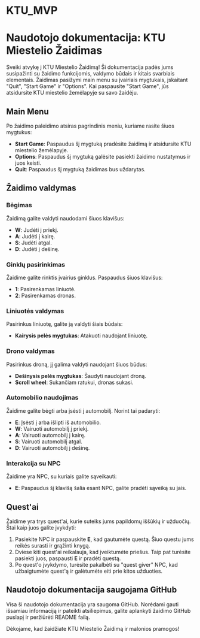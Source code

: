 # KTU_MVP
# Naudotojo dokumentacija: KTU Miestelio Žaidimas

Sveiki atvykę į KTU Miestelio Žaidimą! Ši dokumentacija padės jums susipažinti su žaidimo funkcijomis, valdymo būdais ir kitais svarbiais elementais. Žaidimas pasižymi main menu su įvairiais mygtukais, įskaitant "Quit", "Start Game" ir "Options". Kai paspausite "Start Game", jūs atsidursite KTU miestelio žemėlapyje su savo žaidėju.

## Main Menu

Po žaidimo paleidimo atsiras pagrindinis meniu, kuriame rasite šiuos mygtukus:

- **Start Game**: Paspaudus šį mygtuką pradėsite žaidimą ir atsidursite KTU miestelio žemėlapyje.
- **Options**: Paspaudus šį mygtuką galėsite pasiekti žaidimo nustatymus ir juos keisti.
- **Quit**: Paspaudus šį mygtuką žaidimas bus uždarytas.

## Žaidimo valdymas

### Bėgimas
Žaidimą galite valdyti naudodami šiuos klavišus:

- **W**: Judėti į priekį.
- **A**: Judėti į kairę.
- **S**: Judėti atgal.
- **D**: Judėti į dešinę.

### Ginklų pasirinkimas
Žaidime galite rinktis įvairius ginklus. Paspaudus šiuos klavišus:

- **1**: Pasirenkamas liniuotė.
- **2**: Pasirenkamas dronas.

### Liniuotės valdymas
Pasirinkus liniuotę, galite ją valdyti šiais būdais:

- **Kairysis pelės mygtukas**: Atakuoti naudojant liniuotę.

### Drono valdymas
Pasirinkus droną, jį galima valdyti naudojant šiuos būdus:

- **Dešinysis pelės mygtukas**: Šaudyti naudojant droną.
- **Scroll wheel**: Sukančiam ratukui, dronas sukasi.

### Automobilio naudojimas
Žaidime galite bėgti arba įsėsti į automobilį. Norint tai padaryti:

- **E**: Įsėsti į arba išlipti iš automobilio.
- **W**: Vairuoti automobilį į priekį.
- **A**: Vairuoti automobilį į kairę.
- **S**: Vairuoti automobilį atgal.
- **D**: Vairuoti automobilį į dešinę.

### Interakcija su NPC
Žaidime yra NPC, su kuriais galite sąveikauti:

- **E**: Paspaudus šį klavišą šalia esant NPC, galite pradėti sąveiką su jais.

## Quest'ai

Žaidime yra trys quest'ai, kurie suteiks jums papildomų iššūkių ir užduočių. Štai kaip juos galite įvykdyti:

1. Pasiekite NPC ir paspauskite **E**, kad gautumėte questą. Šiuo questu jums reikės surasti ir grąžinti knygą.
2. Dviese kiti quest'ai reikalauja, kad įveiktumėte priešus. Taip pat turėsite pasiekti juos, paspausti **E** ir pradėti questą.
3. Po quest'o įvykdymo, turėsite pakalbėti su "quest giver" NPC, kad užbaigtumėte quest'ą ir galėtumėte eiti prie kitos užduoties.

## Naudotojo dokumentacija saugojama GitHub

Visa ši naudotojo dokumentacija yra saugoma GitHub. Norėdami gauti išsamiau informaciją ir pateikti atsiliepimus, galite aplankyti žaidimo GitHub puslapį ir peržiūrėti README failą.

Dėkojame, kad žaidžiate KTU Miestelio Žaidimą ir malonios pramogos!
